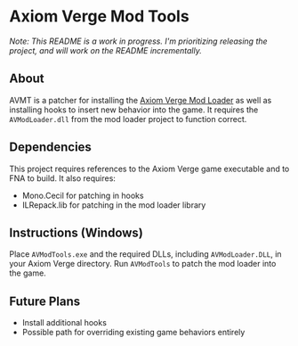 # Axiom Verge Mod Tools

_Note: This README is a work in progress. I'm prioritizing releasing the project, and will work on the README incrementally._

## About

AVMT is a patcher for installing the [Axiom Verge Mod Loader](https://github.com/saberamesia/AVModLoader) as well as installing hooks to insert new behavior into the game.
It requires the `AVModLoader.dll` from the mod loader project to function correct.

## Dependencies

This project requires references to the Axiom Verge game executable and to FNA to build. It also requires:
- Mono.Cecil for patching in hooks
- ILRepack.lib for patching in the mod loader library

## Instructions (Windows)

Place `AVModTools.exe` and the required DLLs, including `AVModLoader.DLL`, in your Axiom Verge directory. Run `AVModTools` to patch the mod loader into the game.

## Future Plans

- Install additional hooks
- Possible path for overriding existing game behaviors entirely